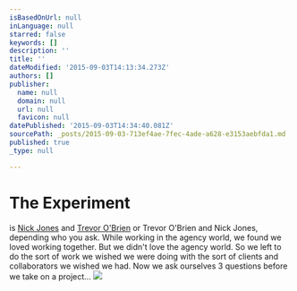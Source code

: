```yaml
---
isBasedOnUrl: null
inLanguage: null
starred: false
keywords: []
description: ''
title: ''
dateModified: '2015-09-03T14:13:34.273Z'
authors: []
publisher:
  name: null
  domain: null
  url: null
  favicon: null
datePublished: '2015-09-03T14:34:40.081Z'
sourcePath: _posts/2015-09-03-713ef4ae-7fec-4ade-a628-e3153aebfda1.md
published: true
_type: null

---
```

# The Experiment

is [Nick Jones][0] and [Trevor O'Brien][1] or Trevor O'Brien and Nick Jones, depending who you ask. While working in the agency world, we found we loved working together. But we didn't love the agency world. So we left to do the sort of work we wished we were doing with the sort of clients and collaborators we wished we had. Now we ask ourselves 3 questions before we take on a project...
![](https://the-grid-user-content.s3-us-west-2.amazonaws.com/1bf28c35-0a05-4ef1-9368-8f84624a71c8.png)

[0]: http://narrowdesign.com/
[1]: http://twitter.com/trevorobrien